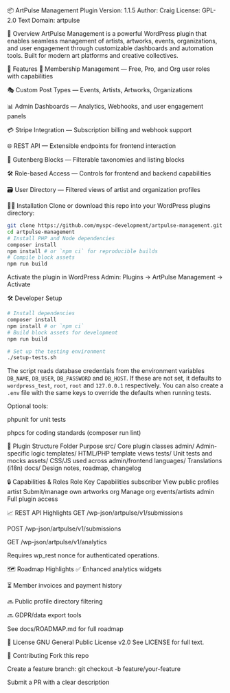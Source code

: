📦 ArtPulse Management Plugin
Version: 1.1.5
Author: Craig
License: GPL-2.0
Text Domain: artpulse

🎨 Overview
ArtPulse Management is a powerful WordPress plugin that enables seamless management of artists, artworks, events, organizations, and user engagement through customizable dashboards and automation tools. Built for modern art platforms and creative collectives.

🚀 Features
🔐 Membership Management — Free, Pro, and Org user roles with capabilities

🎭 Custom Post Types — Events, Artists, Artworks, Organizations

📊 Admin Dashboards — Analytics, Webhooks, and user engagement panels

💳 Stripe Integration — Subscription billing and webhook support

🌐 REST API — Extensible endpoints for frontend interaction

🧩 Gutenberg Blocks — Filterable taxonomies and listing blocks

🛠️ Role-based Access — Controls for frontend and backend capabilities

🗃️ User Directory — Filtered views of artist and organization profiles

🧑‍💻 Installation
Clone or download this repo into your WordPress plugins directory:

```bash
git clone https://github.com/myspc-development/artpulse-management.git
cd artpulse-management
# Install PHP and Node dependencies
composer install
npm install # or `npm ci` for reproducible builds
# Compile block assets
npm run build
```

Activate the plugin in WordPress Admin:
Plugins → ArtPulse Management → Activate

🛠️ Developer Setup

```bash
# Install dependencies
composer install
npm install # or `npm ci`
# Build block assets for development
npm run build

# Set up the testing environment
./setup-tests.sh
```
The script reads database credentials from the environment variables
`DB_NAME`, `DB_USER`, `DB_PASSWORD` and `DB_HOST`. If these are not
set, it defaults to `wordpress_test`, `root`, `root` and `127.0.0.1`
respectively. You can also create a `.env` file with the same keys to
override the defaults when running tests.

Optional tools:

phpunit for unit tests

phpcs for coding standards (composer run lint)

🔌 Plugin Structure
Folder	Purpose
src/	Core plugin classes
admin/	Admin-specific logic
templates/	HTML/PHP template views
tests/	Unit tests and mocks
assets/	CSS/JS used across admin/frontend
languages/	Translations (i18n)
docs/	Design notes, roadmap, changelog

🔒 Capabilities & Roles
Role	Key Capabilities
subscriber	View public profiles
artist	Submit/manage own artworks
org	Manage org events/artists
admin	Full plugin access

📈 REST API Highlights
GET /wp-json/artpulse/v1/submissions

POST /wp-json/artpulse/v1/submissions

GET /wp-json/artpulse/v1/analytics

Requires wp_rest nonce for authenticated operations.

🗺 Roadmap Highlights
✅ Enhanced analytics widgets

⏳ Member invoices and payment history

🔜 Public profile directory filtering

🔜 GDPR/data export tools

See docs/ROADMAP.md for full roadmap

📄 License
GNU General Public License v2.0
See LICENSE for full text.

🤝 Contributing
Fork this repo

Create a feature branch: git checkout -b feature/your-feature

Submit a PR with a clear description